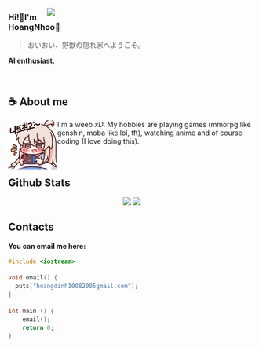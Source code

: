 
<a href=""><img align="right" width="425" src="https://lanyard.kyrie25.me/api/478570663549075456?imgStyle=square&gradient=645CBB-A084DC-BFACE2-EBC7E6&waveColor=FF597B&animationDuration=4s&bg=0d1117"></a>

### Hi!👋I'm HoangNhoo🍇
> おいおい、野獣の隠れ家へようこそ。

**AI enthusiast.** 


&nbsp;

## **☕ About me**
<a href="https://github.com/HoangNhoo"><img align="left" width="100" src="./images/mahiro_switch.png"></a>
I'm a weeb _xD_. My hobbies are playing games (mmorpg like genshin, moba like lol, tft), watching anime and of course coding (I love doing this). \
<br><br>

## **Github Stats**

<p align="center"><img width="50%" src="https://github-readme-stats.vercel.app/api?username=HoangNhoo&show_icons=true&count_private=true&theme=react&hide_border=true&bg_color=0D1117"/> <img width="45%" src="https://github-readme-stats.vercel.app/api/top-langs/?username=HoangNhoo&show_icons=true&count_private=true&theme=react&hide_border=true&bg_color=0D1117&layout=compact"/>
</p>

## **Contacts**

**You can email me here:**
```cpp
#include <iostream>

void email() {
  puts("hoangdinh10082005gmail.com");
}

int main () {
    email();
    return 0;
}
```
